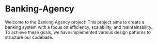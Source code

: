 # Banking-Agency
Welcome to the Banking Agency project! This project aims to create a banking system with a focus on efficiency, scalability, and maintainability. To achieve these goals, we have implemented various design patterns to structure our codebase.
